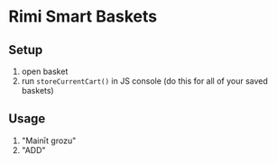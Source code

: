 # Rimi Smart Baskets

## Setup
1. open basket
2. run `storeCurrentCart()` in JS console
(do this for all of your saved baskets)

## Usage
1. "Mainīt grozu"
2. "ADD"
